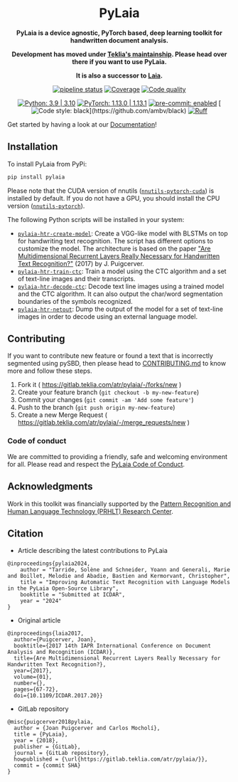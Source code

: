 <div align="center">

# PyLaia

**PyLaia is a device agnostic, PyTorch based, deep learning toolkit for handwritten document analysis.**

**Development has moved under [Teklia's maintainship](https://gitlab.teklia.com/atr/pylaia). Please head over there if you want to use PyLaia.**

**It is also a successor to [Laia](https://github.com/jpuigcerver/Laia).**

[![pipeline status](https://gitlab.teklia.com/atr/pylaia/badges/master/pipeline.svg)](https://gitlab.teklia.com/atr/pylaia/-/commits/master)
[![Coverage](https://gitlab.teklia.com/atr/pylaia/badges/master/coverage.svg)](https://gitlab.teklia.com/atr/pylaia/-/commits/master)
[![Code quality](https://img.shields.io/codefactor/grade/github/jpuigcerver/PyLaia?&label=CodeFactor&logo=CodeFactor&labelColor=2782f7)](https://www.codefactor.io/repository/github/jpuigcerver/PyLaia)

[![Python: 3.9 | 3.10](https://img.shields.io/badge/python-3.9%20%7C%203.10-blue)](https://www.python.org/)
[![PyTorch: 1.13.0 | 1.13.1](https://img.shields.io/badge/PyTorch-1.13.0%20%7C%201.13.1-8628d5.svg?&logo=PyTorch&logoColor=white&labelColor=%23ee4c2c)](https://pytorch.org/)
[![pre-commit: enabled](https://img.shields.io/badge/pre--commit-enabled-76877c?&logo=pre-commit&labelColor=1f2d23)](https://github.com/pre-commit/pre-commit)
[![Code style: black](https://img.shields.io/badge/code%20style-black-000000.svg?)](https://github.com/ambv/black)
[![Ruff](https://img.shields.io/endpoint?url=https://raw.githubusercontent.com/astral-sh/ruff/main/assets/badge/v2.json)](https://github.com/astral-sh/ruff)

</div>

Get started by having a look at our [Documentation](https://atr.pages.teklia.com/pylaia)!

## Installation

To install PyLaia from PyPi:

```bash
pip install pylaia
```

Please note that the CUDA version of nnutils ([`nnutils-pytorch-cuda`](https://pypi.org/project/nnutils-pytorch-cuda/)) is installed by default. If you do not have a GPU, you should install the CPU version ([`nnutils-pytorch`](https://pypi.org/project/nnutils-pytorch/)).

The following Python scripts will be installed in your system:

- [`pylaia-htr-create-model`](laia/scripts/htr/create_model.py): Create a VGG-like model with BLSTMs on top for handwriting text recognition. The script has different options to customize the model. The architecture is based on the paper ["Are Multidimensional Recurrent Layers Really Necessary for Handwritten Text Recognition?"](https://ieeexplore.ieee.org/document/8269951) (2017) by J. Puigcerver.
- [`pylaia-htr-train-ctc`](laia/scripts/htr/train_ctc.py): Train a model using the CTC algorithm and a set of text-line images and their transcripts.
- [`pylaia-htr-decode-ctc`](laia/scripts/htr/decode_ctc.py): Decode text line images using a trained model and the CTC algorithm. It can also output the char/word segmentation boundaries of the symbols recognized.
- [`pylaia-htr-netout`](laia/scripts/htr/netout.py): Dump the output of the model for a set of text-line images in order to decode using an external language model.

## Contributing

If you want to contribute new feature or found a text that is incorrectly segmented using pySBD, then please head to [CONTRIBUTING.md](https://gitlab.teklia.com/atr/pylaia/-/blob/master/CONTRIBUTING.md) to know more and follow these steps.

1.  Fork it ( <https://gitlab.teklia.com/atr/pylaia/-/forks/new> )
2.  Create your feature branch (`git checkout -b my-new-feature`)
3.  Commit your changes (`git commit -am 'Add some feature'`)
4.  Push to the branch (`git push origin my-new-feature`)
5.  Create a new Merge Request ( <https://gitlab.teklia.com/atr/pylaia/-/merge_requests/new> )

### Code of conduct

We are committed to providing a friendly, safe and welcoming environment for all. Please read and
respect the [PyLaia Code of Conduct](https://gitlab.teklia.com/atr/pylaia/-/blob/master/CODE_OF_CONDUCT.md).

## Acknowledgments

Work in this toolkit was financially supported by the [Pattern Recognition and Human Language Technology (PRHLT) Research Center](https://www.prhlt.upv.es/).

## Citation

* Article describing the latest contributions to PyLaia
```
@inproceedings{pylaia2024,
    author = "Tarride, Solène and Schneider, Yoann and Generali, Marie and Boillet, Melodie and Abadie, Bastien and Kermorvant, Christopher",
    title = "Improving Automatic Text Recognition with Language Models in the PyLaia Open-Source Library",
    booktitle = "Submitted at ICDAR",
    year = "2024"
}
```

* Original article
```
@inproceedings{laia2017,
  author={Puigcerver, Joan},
  booktitle={2017 14th IAPR International Conference on Document Analysis and Recognition (ICDAR)},
  title={Are Multidimensional Recurrent Layers Really Necessary for Handwritten Text Recognition?},
  year={2017},
  volume={01},
  number={},
  pages={67-72},
  doi={10.1109/ICDAR.2017.20}}
```

* GitLab repository
```
@misc{puigcerver2018pylaia,
  author = {Joan Puigcerver and Carlos Mocholí},
  title = {PyLaia},
  year = {2018},
  publisher = {GitLab},
  journal = {GitLab repository},
  howpublished = {\url{https://gitlab.teklia.com/atr/pylaia/}},
  commit = {commit SHA}
}
